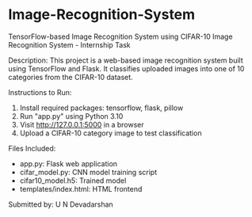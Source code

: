 # Image-Recognition-System
TensorFlow-based Image Recognition System using CIFAR-10
Image Recognition System - Internship Task

Description:
This project is a web-based image recognition system built using TensorFlow and Flask. It classifies uploaded images into one of 10 categories from the CIFAR-10 dataset.

Instructions to Run:
1. Install required packages: tensorflow, flask, pillow
2. Run "app.py" using Python 3.10
3. Visit http://127.0.0.1:5000 in a browser
4. Upload a CIFAR-10 category image to test classification

Files Included:
- app.py: Flask web application
- cifar_model.py: CNN model training script
- cifar10_model.h5: Trained model
- templates/index.html: HTML frontend



Submitted by: U N Devadarshan
